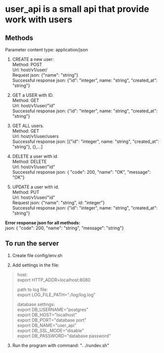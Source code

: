 # user_api is a small api that provide work with users

## Methods

Parameter content type: application/json

1. CREATE a new user:<br>
Method: POST<br>
Url: host/v1/user/<br>
Request json: {"name": "string"}<br>
Successful response json: {"id": "integer", name: "string", "created_at": "string"}<br>

2. GET a USER with ID.<br>
Method: GET<br>
Url: host/v1/user/"id"<br>
Successful response json: {"id": "integer", name: "string", "created_at": "string"}<br>

3. GET ALL users.<br>
Method: GET<br>
Url: host/v1/user/users<br>
Successful response json: [{"id": "integer", name: "string", "created_at": "string"}, {},...]<br>

4. DELETE a user with id<br>
Method: DELETE<br>
Url: host/v1/user/"id"<br>
Successful response json: { "code": 200, "name": "OK", "message": "OK"}<br>

5. UPDATE a user with id.<br>
Method: PUT<br>
Url: host/v1/user/"id"<br>
Request json: {"name": "string", id: "integer"}<br>
Successful response json: {"id": "integer", name: "string", "created_at": "string"}<br>

**Error response json for all methods:**<br>
json: { "code": 200, "name": "string", "message": "string"}<br>

## To run the server

1. Create file config/env.sh

2. Add settings in the file:

> host:<br>
> export HTTP_ADDR=localhost:8080
>
> path to log file:<br>
> export LOG_FILE_PATH="./log/log.log"
>
> database settings:<br>
> export DB_USERNAME="postgres"<br>
> export DB_HOST="localhost"<br>
> export DB_PORT="database port"<br>
> export DB_NAME="user_api"<br>
> export DB_SSL_MODE="disable"<br>
> export DB_PASSWORD="database password"<br>

3. Run the program with command: ". ./rundev.sh"

